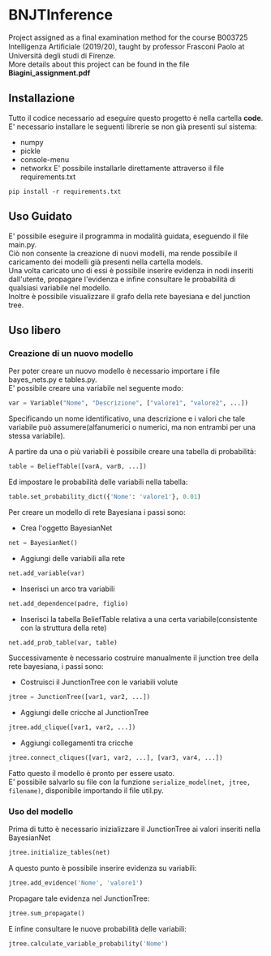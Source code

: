 # BNJTInference
Project assigned as a final examination method for the course B003725 Intelligenza Artiﬁciale (2019/20), taught by professor Frasconi Paolo at Università degli studi di Firenze.  
More details about this project can be found in the file **Biagini_assignment.pdf**

## Installazione
Tutto il codice necessario ad eseguire questo progetto è nella cartella **code**.  
E' necessario installare le seguenti librerie se non già presenti sul sistema:
* numpy
* pickle
* console-menu
* networkx
E' possibile installarle direttamente attraverso il file requirements.txt  
```shell
pip install -r requirements.txt
```

## Uso Guidato

E' possibile eseguire il programma in modalità guidata, eseguendo il file main.py.  
Ciò non consente la creazione di nuovi modelli, ma rende possibile il caricamento dei modelli già presenti nella cartella models.  
Una volta caricato uno di essi è possibile inserire evidenza in nodi inseriti dall'utente, propagare l'evidenza e infine consultare le probabilità di qualsiasi variabile nel modello.  
Inoltre è possibile visualizzare il grafo della rete bayesiana e del junction tree.

## Uso libero
### Creazione di un nuovo modello
Per poter creare un nuovo modello è necessario importare i file bayes_nets.py e tables.py.  
E' possibile creare una variabile nel seguente modo:  
```python
var = Variable("Nome", "Descrizione", ["valore1", "valore2", ...])
```
Specificando un nome identificativo, una descrizione e i valori che tale variabile può assumere(alfanumerici o numerici, ma non entrambi per una stessa variabile).  
  
A partire da una o più variabili è possibile creare una tabella di probabilità:
```python
table = BeliefTable([varA, varB, ...])
```
Ed impostare le probabilità delle variabili nella tabella:
```python
table.set_probability_dict({'Nome': 'valore1'}, 0.01)
```
Per creare un modello di rete Bayesiana i passi sono:
* Crea l'oggetto BayesianNet  
```python
net = BayesianNet()
```
* Aggiungi delle variabili alla rete  
```python
net.add_variable(var)
```
* Inserisci un arco tra variabili  
```python
net.add_dependence(padre, figlio)
```
* Inserisci la tabella BeliefTable relativa a una certa variabile(consistente con la struttura della rete)
```python
net.add_prob_table(var, table)
```
  
Successivamente è necessario costruire manualmente il junction tree della rete bayesiana, i passi sono:
* Costruisci il JunctionTree con le variabili volute
```python
jtree = JunctionTree([var1, var2, ...])
```
* Aggiungi delle cricche al JunctionTree
```python
jtree.add_clique([var1, var2, ...])
```
* Aggiungi collegamenti tra cricche
```python
jtree.connect_cliques([var1, var2, ...], [var3, var4, ...])
```
Fatto questo il modello è pronto per essere usato.  
E' possibile salvarlo su file con la funzione `serialize_model(net, jtree, filename)`, disponibile importando il file util.py.  

### Uso del modello
Prima di tutto è necessario inizializzare il JunctionTree ai valori inseriti nella BayesianNet
```python
jtree.initialize_tables(net)
```

A questo punto è possibile inserire evidenza su variabili:
```python
jtree.add_evidence('Nome', 'valore1')
```

Propagare tale evidenza nel JunctionTree:
```python
jtree.sum_propagate()
```
E infine consultare le nuove probabilità delle variabili:
```python
jtree.calculate_variable_probability('Nome')
```